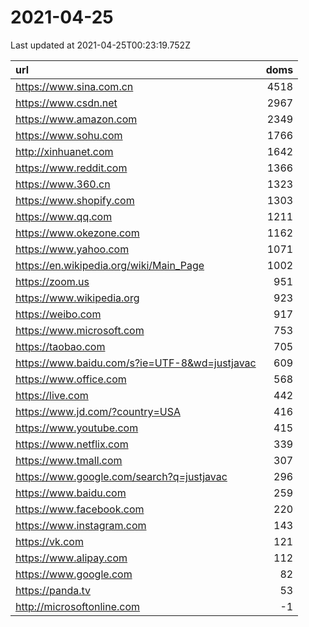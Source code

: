 # 2021-04-25

<!-- BEGIN -->
Last updated at 2021-04-25T00:23:19.752Z

url | doms
:- | -:
https://www.sina.com.cn | 4518
https://www.csdn.net | 2967
https://www.amazon.com | 2349
https://www.sohu.com | 1766
http://xinhuanet.com | 1642
https://www.reddit.com | 1366
https://www.360.cn | 1323
https://www.shopify.com | 1303
https://www.qq.com | 1211
https://www.okezone.com | 1162
https://www.yahoo.com | 1071
https://en.wikipedia.org/wiki/Main_Page | 1002
https://zoom.us | 951
https://www.wikipedia.org | 923
https://weibo.com | 917
https://www.microsoft.com | 753
https://taobao.com | 705
https://www.baidu.com/s?ie=UTF-8&wd=justjavac | 609
https://www.office.com | 568
https://live.com | 442
https://www.jd.com/?country=USA | 416
https://www.youtube.com | 415
https://www.netflix.com | 339
https://www.tmall.com | 307
https://www.google.com/search?q=justjavac | 296
https://www.baidu.com | 259
https://www.facebook.com | 220
https://www.instagram.com | 143
https://vk.com | 121
https://www.alipay.com | 112
https://www.google.com | 82
https://panda.tv | 53
http://microsoftonline.com | -1
<!-- END -->
